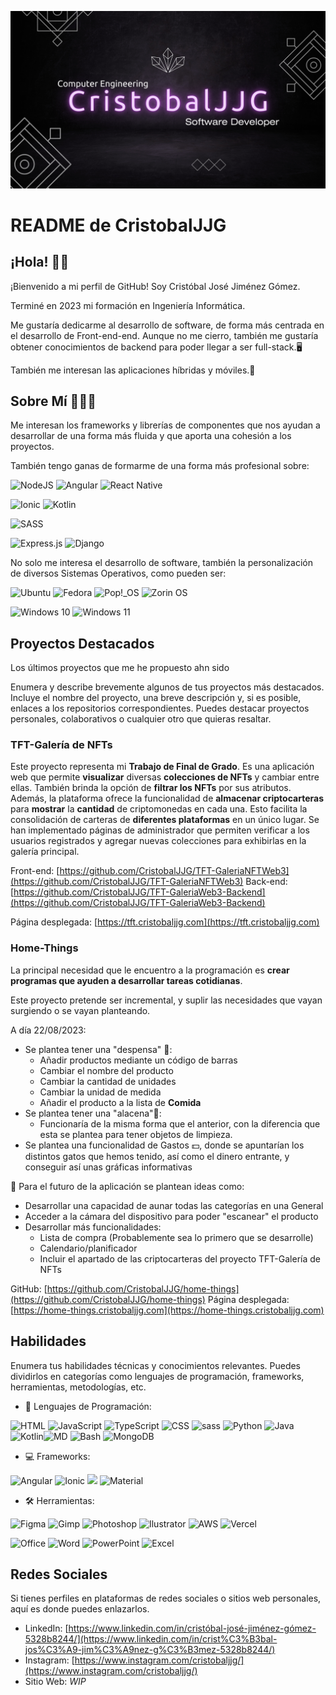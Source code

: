 ![Banner](./assets/Banner%20CristobalJJG.png)

# README de CristobalJJG

## ¡Hola! 👋🏻

¡Bienvenido a mi perfil de GitHub! Soy Cristóbal José Jiménez Gómez.

Terminé en 2023 mi formación en Ingeniería Informática.

Me gustaría dedicarme al desarrollo de software, de forma más centrada en el desarrollo de Front-end-end. Aunque no me cierro, también me gustaría obtener conocimientos de backend para poder llegar a ser full-stack.🖥️

También me interesan las aplicaciones híbridas y móviles.📱

## Sobre Mí 🧑🏻‍💻

Me interesan los frameworks y librerías de componentes que nos ayudan a desarrollar de una forma más fluida y que aporta una cohesión a los proyectos.

También tengo ganas de formarme de una forma más profesional sobre:

![NodeJS](https://img.shields.io/badge/node.js-6DA55F?style=for-the-badge&logo=node.js&label=Front-end&labelColor=656565) ![Angular](https://img.shields.io/badge/angular-%23DD0031.svg?style=for-the-badge&logo=angular&label=Front-end&labelColor=656565) ![React Native](https://img.shields.io/badge/react_native-%2320232a.svg?style=for-the-badge&logo=react&label=Front-end&labelColor=656565)

![Ionic](https://img.shields.io/badge/Ionic-%233880FF.svg?style=for-the-badge&logo=Ionic&label=Hibrid&labelColor=656565) ![Kotlin](https://img.shields.io/badge/Android-3DDC84?style=for-the-badge&logo=android&logoColor=white&label=Mobile&labelColor=656565)

![SASS](https://img.shields.io/badge/SASS-hotpink.svg?style=for-the-badge&logo=SASS&label=STYLE&labelColor=555)

![Express.js](https://img.shields.io/badge/express.js-%23404d59.svg?style=for-the-badge&logo=express&&label=BACK-END&labelColor=222) ![Django](https://img.shields.io/badge/django-%23092E20.svg?style=for-the-badge&logo=django&label=BACK-END&labelColor=222)

No solo me interesa el desarrollo de software, también la personalización de diversos Sistemas Operativos, como pueden ser:

![Ubuntu](https://img.shields.io/badge/Ubuntu-E95420?style=for-the-badge&logo=ubuntu&labelColor=gray&label=SO&color=orange) ![Fedora](https://img.shields.io/badge/Fedora-294172?style=for-the-badge&logo=fedora&labelColor=gray&label=SO) ![Pop!_OS](https://img.shields.io/badge/Pop!_OS-48B9C7?style=for-the-badge&logo=Pop!_OS&labelColor=gray&label=SO) ![Zorin OS](https://img.shields.io/badge/-Zorin%20OS-%2310AAEB?style=for-the-badge&logo=zorin&labelColor=gray&label=SO)

![Windows 10](https://img.shields.io/badge/Windows%2010-%230079d5.svg?style=for-the-badge&logo=Windows%2010&labelColor=gray&label=SO&) ![Windows 11](https://img.shields.io/badge/Windows%2011-%230079d5.svg?style=for-the-badge&logo=Windows%2011&labelColor=gray&label=SO)

## Proyectos Destacados

Los últimos proyectos que me he propuesto ahn sido

Enumera y describe brevemente algunos de tus proyectos más destacados. Incluye el nombre del proyecto, una breve descripción y, si es posible, enlaces a los repositorios correspondientes. Puedes destacar proyectos personales, colaborativos o cualquier otro que quieras resaltar.

### TFT-Galería de NFTs

Este proyecto representa mi **Trabajo de Final de Grado**. Es una aplicación web que permite **visualizar** diversas **colecciones de NFTs** y cambiar entre ellas. También brinda la opción de **filtrar los NFTs** por sus atributos. Además, la plataforma ofrece la funcionalidad de **almacenar criptocarteras** para **mostrar** la **cantidad** de criptomonedas en cada una. Esto facilita la consolidación de carteras de **diferentes plataformas** en un único lugar. Se han implementado páginas de administrador que permiten verificar a los usuarios registrados y agregar nuevas colecciones para exhibirlas en la galería principal.

Front-end: [https://github.com/CristobalJJG/TFT-GaleriaNFTWeb3](https://github.com/CristobalJJG/TFT-GaleriaNFTWeb3)
Back-end: [https://github.com/CristobalJJG/TFT-GaleriaWeb3-Backend](https://github.com/CristobalJJG/TFT-GaleriaWeb3-Backend)

Página desplegada: [https://tft.cristobaljjg.com](https://tft.cristobaljjg.com)

### Home-Things

La principal necesidad que le encuentro a la programación es **crear programas que ayuden a desarrollar tareas cotidianas**.

Este proyecto pretende ser incremental, y suplir las necesidades que vayan surgiendo o se vayan planteando.

A día 22/08/2023:

* Se plantea tener una "despensa" 🍔:
  * Añadir productos mediante un código de barras
  * Cambiar el nombre del producto
  * Cambiar la cantidad de unidades
  * Cambiar la unidad de medida
  * Añadir el producto a la lista de **Comida**
* Se plantea tener una "alacena"🫙:
  * Funcionaría de la misma forma que el anterior, con la diferencia que esta se plantea para tener objetos de limpieza.
* Se plantea una funcionalidad de Gastos 💵, donde se apuntarían los distintos gatos que hemos tenido, así como el dinero entrante, y conseguir así unas gráficas informativas

📩 Para el futuro de la aplicación se plantean ideas como:

* Desarrollar una capacidad de aunar todas las categorías en una General
* Acceder a la cámara del dispositivo para poder "escanear" el producto
* Desarrollar más funcionalidades:
  * Lista de compra (Probablemente sea lo primero que se desarrolle)
  * Calendario/planificador
  * Incluir el apartado de las criptocarteras del proyecto TFT-Galería de NFTs

GitHub: [https://github.com/CristobalJJG/home-things](https://github.com/CristobalJJG/home-things)
Página desplegada: [https://home-things.cristobaljjg.com](https://home-things.cristobaljjg.com)

## Habilidades

Enumera tus habilidades técnicas y conocimientos relevantes. Puedes dividirlos en categorías como lenguajes de programación, frameworks, herramientas, metodologías, etc.

* 📃 Lenguajes de Programación:

![HTML](https://img.shields.io/badge/HTML5-E34F26?style=for-the-badge&logo=html5&logoColor=white) ![JavaScript](https://img.shields.io/badge/JavaScript-323330?style=for-the-badge&logo=javascript&logoColor=F7DF1E) ![TypeScript](https://img.shields.io/badge/TypeScript-007ACC?style=for-the-badge&logo=typescript&logoColor=white) ![CSS](https://img.shields.io/badge/CSS3-1572B6?style=for-the-badge&logo=css3&logoColor=white) ![sass](https://img.shields.io/badge/Sass-CC6699?style=for-the-badge&logo=sass&logoColor=white) ![Python](https://img.shields.io/badge/Python-14354C?style=for-the-badge&logo=python&logoColor=white) ![Java](https://img.shields.io/badge/Java-ED8B00?style=for-the-badge&logo=openjdk&logoColor=white) ![Kotlin](https://img.shields.io/badge/Kotlin-0095D5?&style=for-the-badge&logo=kotlin&logoColor=white)![MD](https://img.shields.io/badge/Markdown-000000?style=for-the-badge&logo=markdown&logoColor=white) ![Bash](https://img.shields.io/badge/Shell_Script-121011?style=for-the-badge&logo=gnu-bash&logoColor=white) ![MongoDB](https://img.shields.io/badge/MongoDB-4EA94B?style=for-the-badge&logo=mongodb&logoColor=white)

* 💻 Frameworks:

![Angular](https://img.shields.io/badge/Angular-DD0031?style=for-the-badge&logo=angular&logoColor=white) ![Ionic](https://img.shields.io/badge/Ionic-3880FF?style=for-the-badge&logo=ionic&logoColor=white)  ![](https://img.shields.io/badge/Django-092E20?style=for-the-badge&logo=django&logoColor=white) ![Material](https://img.shields.io/badge/Material--UI-0081CB?style=for-the-badge&logo=material¡ui&logoColor=white)

* 🛠️ Herramientas:

![Figma](https://img.shields.io/badge/Figma-F24E1E?style=for-the-badge&logo=figma&logoColor=white&color=purple) ![Gimp](https://img.shields.io/badge/gimp-5C5543?style=for-the-badge&logo=gimp&logoColor=white) ![Photoshop](https://img.shields.io/badge/Adobe%20Photoshop-31A8FF?style=for-the-badge&logo=Adobe%20Photoshop&logoColor=black) ![Ilustrator](https://img.shields.io/badge/Adobe%20Illustrator-FF9A00?style=for-the-badge&logo=adobe%20illustrator&logoColor=white) ![AWS](https://img.shields.io/badge/Amazon_AWS-232F3E?style=for-the-badge&logo=amazon-aws&logoColor=white) ![Vercel](https://img.shields.io/badge/Vercel-000000?style=for-the-badge&logo=vercel&logoColor=white)

![Office](https://img.shields.io/badge/Microsoft_Office-D83B01?style=for-the-badge&logo=microsoft-office&logoColor=white) ![Word](https://img.shields.io/badge/Microsoft_Word-2B579A?style=for-the-badge&logo=microsoft-word&logoColor=white) ![PowerPoint](https://img.shields.io/badge/Microsoft_PowerPoint-B7472A?style=for-the-badge&logo=microsoft-powerpoint&logoColor=white) ![Excel](https://img.shields.io/badge/Microsoft_Excel-217346?style=for-the-badge&logo=microsoft-excel&logoColor=white)

## Redes Sociales

Si tienes perfiles en plataformas de redes sociales o sitios web personales, aquí es donde puedes enlazarlos.

* LinkedIn: [https://www.linkedin.com/in/cristóbal-josé-jiménez-gómez-5328b8244/](https://www.linkedin.com/in/crist%C3%B3bal-jos%C3%A9-jim%C3%A9nez-g%C3%B3mez-5328b8244/)
* Instagram:  [https://www.instagram.com/cristobaljjg/](https://www.instagram.com/cristobaljjg/)
* Sitio Web: *WIP*
